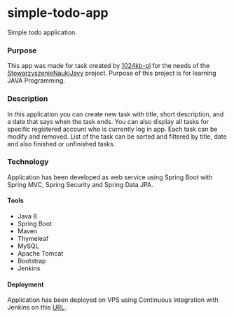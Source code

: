 # simple-todo-app
Simple todo application.

### Purpose
This app was made for task created by [1024kb-pl](https://github.com/1024kb-pl) for the needs of the 
[StowarzyszenieNaukiJavy](https://github.com/1024kb-pl/StowarzyszenieNaukiJavy) project. Purpose of this project is for learning JAVA Programming.

### Description
In this application you can create new task with title, short description, and a date that says when the task ends. You can also display all tasks
for specific registered account who is currently log in app. Each task can be modify and removed. List of the task can be sorted and filtered
by title, date and also finished or unfinished tasks.

### Technology
Application has been developed as web service using Spring Boot with Spring MVC, Spring Security and Spring Data JPA.

#### Tools
* Java 8
* Spring Boot
* Maven
* Thymeleaf
* MySQL
* Apache Tomcat
* Bootstrap
* Jenkins

#### Deployment
Application has been deployed on VPS using Continuous Integration with Jenkins on this [URL](http://54.37.139.130:8080/SimpleToDoApp/).

